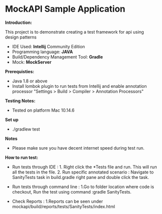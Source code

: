 MockAPI Sample Application
====================================

**Introduction:**

This project is to demonstrate creating a test framework for api using design patterns
  * IDE Used: **Intellij** Community Edition
  * Programming language: **JAVA**
  * Build/Dependency Management Tool: **Gradle**
  * Mock: **MockServer**

**Prerequisties:**

 * Java 1.8 or above
 * Install lombok plugin to run tests from Intellij and enable annotation processor
 "Settings > Build > Compiler > Annotation Processors"


**Testing Notes:**

* Tested on platform Mac 10.14.6

**Set up**

* ./gradlew test

**Notes**

* Please make sure you have decent internet speed during test run.

**How to run test:**

* Run tests through IDE :
       1. Right click the *Tests file and run. This will run all the tests in the file.
       2. Run specific annotated scenario : Navigate to SanityTests task in build.gradle right pane and double click the task.

* Run tests through command line :
     1.Go to folder location where code is checkout, Run the test using command :gradle SanityTests.
* Check Reports :
     1.Reports can be seen under mockapi/build/reports/tests/SanityTests/index.html
